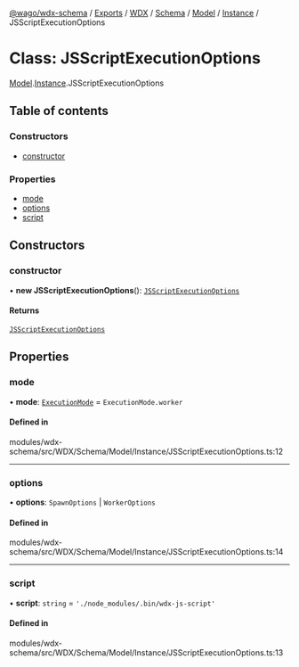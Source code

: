 [@wago/wdx-schema](../README.md) / [Exports](../modules.md) / [WDX](../modules/WDX.md) / [Schema](../modules/WDX.Schema.md) / [Model](../modules/WDX.Schema.Model.md) / [Instance](../modules/WDX.Schema.Model.Instance.md) / JSScriptExecutionOptions

# Class: JSScriptExecutionOptions

[Model](../modules/WDX.Schema.Model.md).[Instance](../modules/WDX.Schema.Model.Instance.md).JSScriptExecutionOptions

## Table of contents

### Constructors

- [constructor](WDX.Schema.Model.Instance.JSScriptExecutionOptions.md#constructor)

### Properties

- [mode](WDX.Schema.Model.Instance.JSScriptExecutionOptions.md#mode)
- [options](WDX.Schema.Model.Instance.JSScriptExecutionOptions.md#options)
- [script](WDX.Schema.Model.Instance.JSScriptExecutionOptions.md#script)

## Constructors

### constructor

• **new JSScriptExecutionOptions**(): [`JSScriptExecutionOptions`](WDX.Schema.Model.Instance.JSScriptExecutionOptions.md)

#### Returns

[`JSScriptExecutionOptions`](WDX.Schema.Model.Instance.JSScriptExecutionOptions.md)

## Properties

### mode

• **mode**: [`ExecutionMode`](../enums/WDX.Schema.Model.Instance.ExecutionMode.md) = `ExecutionMode.worker`

#### Defined in

modules/wdx-schema/src/WDX/Schema/Model/Instance/JSScriptExecutionOptions.ts:12

___

### options

• **options**: `SpawnOptions` \| `WorkerOptions`

#### Defined in

modules/wdx-schema/src/WDX/Schema/Model/Instance/JSScriptExecutionOptions.ts:14

___

### script

• **script**: `string` = `'./node_modules/.bin/wdx-js-script'`

#### Defined in

modules/wdx-schema/src/WDX/Schema/Model/Instance/JSScriptExecutionOptions.ts:13
